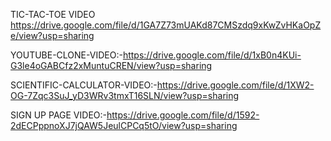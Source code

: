 TIC-TAC-TOE VIDEO https://drive.google.com/file/d/1GA7Z73mUAKd87CMSzdq9xKwZvHKaOpZe/view?usp=sharing

YOUTUBE-CLONE-VIDEO:-https://drive.google.com/file/d/1xB0n4KUi-G3le4oGABCfz2xMuntuCREN/view?usp=sharing

SCIENTIFIC-CALCULATOR-VIDEO:-https://drive.google.com/file/d/1XW2-OG-7Zqc3SuJ_yD3WRv3tmxT16SLN/view?usp=sharing

SIGN UP PAGE VIDEO:-https://drive.google.com/file/d/1592-2dECPppnoXJ7jQAW5JeulCPCq5tO/view?usp=sharing
